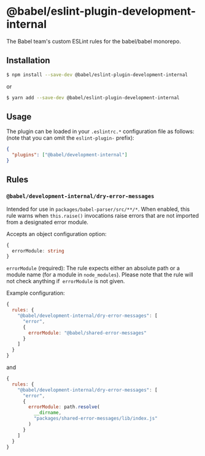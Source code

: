 # @babel/eslint-plugin-development-internal

The Babel team's custom ESLint rules for the babel/babel monorepo.

## Installation

```sh
$ npm install --save-dev @babel/eslint-plugin-development-internal
```
or
```sh
$ yarn add --save-dev @babel/eslint-plugin-development-internal
```

## Usage

The plugin can be loaded in your `.eslintrc.*` configuration file as follows: (note that you can omit the `eslint-plugin-` prefix):

```json
{
  "plugins": ["@babel/development-internal"]
}
```

## Rules

### `@babel/development-internal/dry-error-messages`

Intended for use in `packages/babel-parser/src/**/*`. When enabled, this rule warns when `this.raise()` invocations raise errors that are not imported from a designated error module.

Accepts an object configuration option:

```ts
{
  errorModule: string
}
```

`errorModule` (required): The rule expects either an absolute path or a module name (for a module in `node_modules`). Please note that the rule will not check anything if` errorModule` is not given.

Example configuration:

```js
{
  rules: {
    "@babel/development-internal/dry-error-messages": [
      "error",
      {
        errorModule: "@babel/shared-error-messages"
      }
    ]
  }
}
```
and
```js
{
  rules: {
    "@babel/development-internal/dry-error-messages": [
      "error",
      {
        errorModule: path.resolve(
          __dirname,
          "packages/shared-error-messages/lib/index.js"
        )
      }
    ]
  }
}
```
